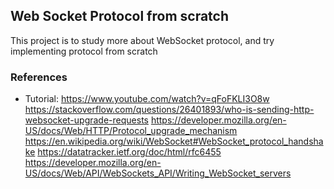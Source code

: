 ## Web Socket Protocol from scratch
This project is to study more about WebSocket protocol, and try implementing protocol from scratch

### References
- Tutorial: https://www.youtube.com/watch?v=qFoFKLI3O8w
https://stackoverflow.com/questions/26401893/who-is-sending-http-websocket-upgrade-requests
https://developer.mozilla.org/en-US/docs/Web/HTTP/Protocol_upgrade_mechanism
https://en.wikipedia.org/wiki/WebSocket#WebSocket_protocol_handshake
https://datatracker.ietf.org/doc/html/rfc6455
https://developer.mozilla.org/en-US/docs/Web/API/WebSockets_API/Writing_WebSocket_servers